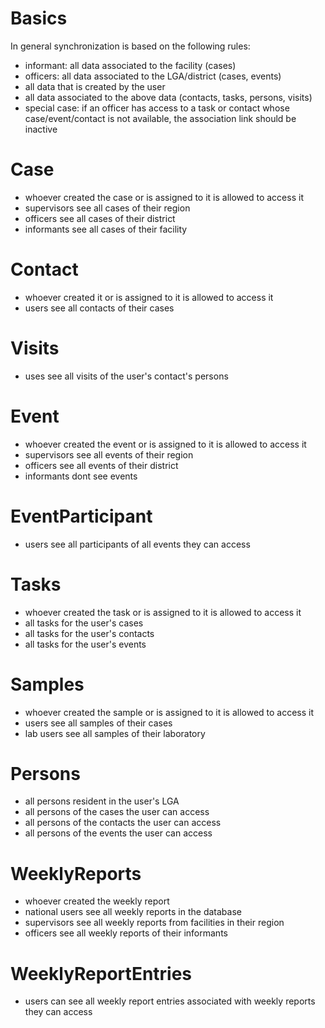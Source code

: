 # Basics
In general synchronization is based on the following rules:

* informant: all data associated to the facility (cases)
* officers: all data associated to the LGA/district (cases, events)
* all data that is created by the user
* all data associated to the above data (contacts, tasks, persons, visits)
* special case: if an officer has access to a task or contact whose case/event/contact is not available, the association link should be inactive

# Case
* whoever created the case or is assigned to it is allowed to access it
* supervisors see all cases of their region
* officers see all cases of their district
* informants see all cases of their facility

# Contact
* whoever created it or is assigned to it is allowed to access it
* users see all contacts of their cases

# Visits
* uses see all visits of the user's contact's persons

# Event
* whoever created the event or is assigned to it is allowed to access it
* supervisors see all events of their region
* officers see all events of their district
* informants dont see events

# EventParticipant
* users see all participants of all events they can access

# Tasks
* whoever created the task or is assigned to it is allowed to access it
* all tasks for the user's cases
* all tasks for the user's contacts
* all tasks for the user's events

# Samples
* whoever created the sample or is assigned to it is allowed to access it
* users see all samples of their cases
* lab users see all samples of their laboratory

# Persons
* all persons resident in the user's LGA
* all persons of the cases the user can access
* all persons of the contacts the user can access
* all persons of the events the user can access

# WeeklyReports
* whoever created the weekly report
* national users see all weekly reports in the database
* supervisors see all weekly reports from facilities in their region
* officers see all weekly reports of their informants

# WeeklyReportEntries
* users can see all weekly report entries associated with weekly reports they can access